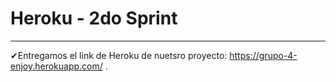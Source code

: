 #  Heroku - 2do Sprint
___
✔Entregamos el link de Heroku de nuetsro proyecto: https://grupo-4-enjoy.herokuapp.com/ . 
